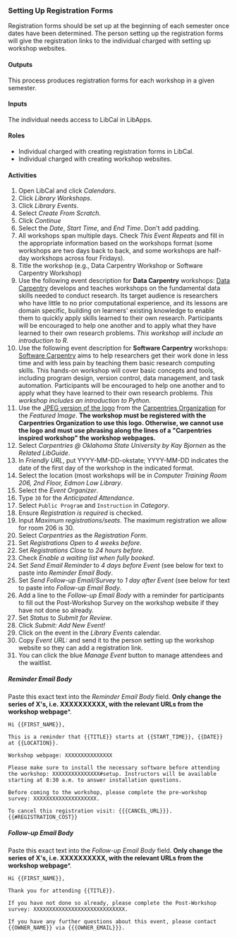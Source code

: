 ### Setting Up Registration Forms

Registration forms should be set up at the beginning of each semester once dates have been determined. The person setting up the registration forms will give the registration links to the individual charged with setting up workshop websites.

#### Outputs
This process produces registration forms for each workshop in a given semester.

#### Inputs
The individual needs access to LibCal in LibApps.

#### Roles
- Individual charged with creating registration forms in LibCal.
- Individual charged with creating workshop websites.

#### Activities
1. Open LibCal and click *Calendars*.
1. Click *Library Workshops*.
1. Click *Library Events*.
1. Select *Create From Scratch*.
1. Click *Continue*
1. Select the *Date*, *Start Time*, and *End Time*. Don't add padding.
1. All workshops span multiple days. Check *This Event Repeats* and fill in the appropriate information based on the workshops format (some workshops are two days back to back, and some workshops are half-day workshops across four Fridays).
1. Title the workshop (e.g., Data Carpentry Workshop or Software Carpentry Workshop)
1. Use the following event description for **Data Carpentry** workshops: [Data Carpentry](https://datacarpentry.org/) develops and teaches workshops on the fundamental data skills needed to conduct research. Its target audience is researchers who have little to no prior computational experience, and its lessons are domain specific, building on learners' existing knowledge to enable them to quickly apply skills learned to their own research. Participants will be encouraged to help one another and to apply what they have learned to their own research problems. *This workshop will include an introduction to R.*
1. Use the following event description for **Software Carpentry** workshops: [Software Carpentry](https://software-carpentry.org/) aims to help researchers get their work done in less time and with less pain by teaching them basic research computing skills. This hands-on workshop will cover basic concepts and tools, including program design, version control, data management, and task automation. Participants will be encouraged to help one another and to apply what they have learned to their own research problems. *This workshop includes an introduction to Python.*
1. Use the [JPEG version of the logo](https://okstate-library.github.io/docs/carpentries/TheCarpentries.jpg) from the [Carpentries Organization](https://carpentries.org/) for the *Featured Image*. **The workshop must be registered with the Carpentries Organization to use this logo. Otherwise, we cannot use the logo and must use phrasing along the lines of a "Carpentries inspired workshop" the workshop webpages.**
1. Select *Carpentries @ Oklahoma State University by Kay Bjornen* as the *Related LibGuide*.
1. In *Friendly URL*, put YYYY-MM-DD-okstate; YYYY-MM-DD indicates the date of the first day of the workshop in the indicated format.
1. Select the location (most workshops will be in *Computer Training Room 206, 2nd Floor, Edmon Low Library*.
1. Select the *Event Organizer*.
1. Type `30` for the *Anticipated Attendance*.
1. Select `Public Program` and `Instruction` in *Category*.
1. Ensure *Registration is required* is checked.
1. Input *Maximum registrations/seats*. The maximum registration we allow for room 206 is 30.
1. Select *Carpentries* as the *Registration Form*.
1. Set *Registrations Open* to *4 weeks before*.
1. Set *Registrations Close* to *24 hours before*.
1. Check *Enable a waiting list when fully booked*.
1. Set *Send Email Reminder* to *4 days before Event* (see below for text to paste into *Reminder Email Body*.
1. Set *Send Follow-up Email/Survey* to *1 day after Event* (see below for text to paste into *Follow-up Email Body*.
1. Add a line to the *Follow-up Email Body* with a reminder for participants to fill out the Post-Workshop Survey on the workshop website if they have not done so already.
1. Set *Status* to *Submit for Review*.
1. Click *Submit: Add New Event!*
1. Click on the event in the *Library Events* calendar.
1. Copy *Event URL:* and send it to the person setting up the workshop website so they can add a registration link.
1. You can click the blue *Manage Event* button to manage attendees and the waitlist.

##### Reminder Email Body
Paste this exact text into the *Reminder Email Body* field. **Only change the series of X's, i.e. XXXXXXXXXX, with the relevant URLs from the workshop webpage***.
```
Hi {{FIRST_NAME}}, 
			
This is a reminder that {{TITLE}} starts at {{START_TIME}}, {{DATE}} at {{LOCATION}}.

Workshop webpage: XXXXXXXXXXXXXXX

Please make sure to install the necessary software before attending the workshop: XXXXXXXXXXXXXXX#setup. Instructors will be available starting at 8:30 a.m. to answer installation questions.

Before coming to the workshop, please complete the pre-workshop survey: XXXXXXXXXXXXXXXXXXXX.

To cancel this registration visit: {{{CANCEL_URL}}}.{{#REGISTRATION_COST}}
```

##### Follow-up Email Body
Paste this exact text into the *Follow-up Email Body* field. **Only change the series of X's, i.e. XXXXXXXXXX, with the relevant URLs from the workshop webpage***.
```
Hi {{FIRST_NAME}}, 
			
Thank you for attending {{TITLE}}. 

If you have not done so already, please complete the Post-Workshop survey: XXXXXXXXXXXXXXXXXXXXXXXXXXXXX.

If you have any further questions about this event, please contact {{OWNER_NAME}} via {{{OWNER_EMAIL}}}.
```


